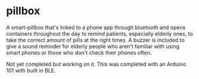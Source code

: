# pillbox
A smart-pillbox that's linked to a phone app through bluetooth and opens containers throughout the day to remind patients, especially elderly ones, to take the correct amount of pills at the right times. A buzzer is included to give a sound reminder for elderly people who aren't familiar with using smart phones or those who don't check their phones often.

Not yet completed but working on it. This was completed with an Arduino 101 with built in BLE.
